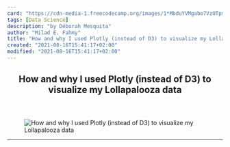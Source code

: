```yaml
---
card: "https://cdn-media-1.freecodecamp.org/images/1*MbduYVMgabo7VzOTps5VPg.jpeg"
tags: [Data Science]
description: "by Déborah Mesquita"
author: "Milad E. Fahmy"
title: "How and why I used Plotly (instead of D3) to visualize my Lollapalooza data"
created: "2021-08-16T15:41:17+02:00"
modified: "2021-08-16T15:41:17+02:00"
---
```

<div class="site-wrapper">
<main id="site-main" class="site-main outer">
<div class="inner">
<article class="post-full post tag-data-science tag-web-development tag-python tag-tech tag-programming ">
<header class="post-full-header">
<h1 class="post-full-title">How and why I used Plotly (instead of D3) to visualize my Lollapalooza data</h1>
</header>
<figure class="post-full-image">
<picture>
<source media="(max-width: 700px)" sizes="1px" srcset="data:image/gif;base64,R0lGODlhAQABAIAAAAAAAP///yH5BAEAAAAALAAAAAABAAEAAAIBRAA7 1w">
<source media="(min-width: 701px)" sizes="(max-width: 800px) 400px,
(max-width: 1170px) 700px,
1400px" srcset="https://cdn-media-1.freecodecamp.org/images/1*MbduYVMgabo7VzOTps5VPg.jpeg 300w,
https://cdn-media-1.freecodecamp.org/images/1*MbduYVMgabo7VzOTps5VPg.jpeg 600w,
https://cdn-media-1.freecodecamp.org/images/1*MbduYVMgabo7VzOTps5VPg.jpeg 1000w,
https://cdn-media-1.freecodecamp.org/images/1*MbduYVMgabo7VzOTps5VPg.jpeg 2000w">
<img onerror="this.style.display='none'" src="https://cdn-media-1.freecodecamp.org/images/1*MbduYVMgabo7VzOTps5VPg.jpeg" alt="How and why I used Plotly (instead of D3) to visualize my Lollapalooza data">
</picture>
</figure>
<section class="post-full-content">
<div class="post-content medium-migrated-article">
</div>
<hr>
</section>
</article>
</div>
</main>
</div>
<!-- Google Tag Manager (noscript) -->
<!-- End Google Tag Manager (noscript) -->
